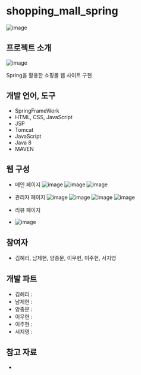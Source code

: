 # shopping_mall_spring

![image](https://user-images.githubusercontent.com/57383657/118607869-09d83680-b7f4-11eb-9732-d39a6df1624c.png)

## 프로젝트 소개
![image](https://user-images.githubusercontent.com/57383657/118608683-ee216000-b7f4-11eb-9aaa-81d213a6596f.png)

Spring을 활용한 쇼핑몰 웹 사이트 구현

## 개발 언어, 도구
- SpringFrameWork
- HTML, CSS, JavaScript
- JSP
- Tomcat
- JavaScript
- Java 8
- MAVEN

## 웹 구성
- 메인 페이지
![image](https://user-images.githubusercontent.com/57383657/118609275-8c152a80-b7f5-11eb-864c-858d2fd3aa1a.png)
![image](https://user-images.githubusercontent.com/57383657/118609354-9afbdd00-b7f5-11eb-8e3b-9bd10521fbdc.png)
![image](https://user-images.githubusercontent.com/57383657/118609409-a9e28f80-b7f5-11eb-980a-91e99b12da44.png)

- 관리자 페이지
![image](https://user-images.githubusercontent.com/57383657/118609555-d1395c80-b7f5-11eb-8436-f1ba79d447d0.png)
![image](https://user-images.githubusercontent.com/57383657/118609613-e0b8a580-b7f5-11eb-9b0e-e5e98f26e4bb.png)
![image](https://user-images.githubusercontent.com/57383657/118609695-f4640c00-b7f5-11eb-9d25-fe02408ab492.png)
![image](https://user-images.githubusercontent.com/57383657/118609872-270e0480-b7f6-11eb-9722-ea244f113b9e.png)

- 리뷰 페이지
- ![image](https://user-images.githubusercontent.com/57383657/118609917-368d4d80-b7f6-11eb-9738-8358bece5a09.png)

## 참여자
- 김혜리, 남제현, 양종문, 이무현, 이주현, 서지영

## 개발 파트
- 김혜리 :
- 남제현 :
- 양종문 :
- 이무현 :
- 이주현 :
- 서지영 :

## 참고 자료
-
